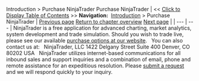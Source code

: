 ﻿
Introduction \> Purchase NinjaTrader
Purchase NinjaTrader
| \<\< [Click to Display Table of Contents](purchase_productname.md) \>\> **Navigation:**     [Introduction](introduction-1.md) \> Purchase NinjaTrader | [Previous page](getting_help__support-1.md) [Return to chapter overview](introduction-1.md) [Next page](learning_to_use_productname.md) |
| --- | --- |
NinjaTrader is a free application for advanced charting, market analytics, system development and trade simulation. Should you wish to trade live, please see our available [purchase options at our website](http://www.ninjatrader.com/purchase).
 
You can also contact us at:
 
NinjaTrader, LLC
1422 Delgany Street
Suite 400
Denver, CO 80202 USA
 
NinjaTrader utilizes internet\-based communications for all inbound sales and support inquiries and a combination of email, phone and remote assistance for an expeditious resolution. Please [submit a request](/cdn-cgi/l/email-protection#70001c1104161f021d030500001f0204301e191e1a110402111415025e131f1d) and we will respond quickly to your inquiry.


